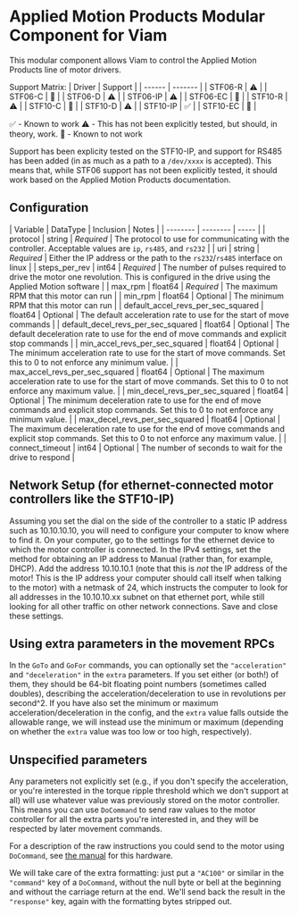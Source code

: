# Applied Motion Products Modular Component for Viam

This modular component allows Viam to control the Applied Motion Products line of motor drivers.

Support Matrix:
| Driver | Support |
| ------ | ------- |
| STF06-R | :warning: |
| STF06-C | :no_entry_sign: |
| STF06-D | :warning: |
| STF06-IP | :warning: |
| STF06-EC | :no_entry_sign: |
| STF10-R | :warning: |
| STF10-C | :no_entry_sign: |
| STF10-D | :warning: |
| STF10-IP | :white_check_mark: |
| STF10-EC | :no_entry_sign: |

:white_check_mark: - Known to work
:warning: - This has not been explicitly tested, but should, in theory, work.
:no_entry_sign: - Known to not work

Support has been explicity tested on the STF10-IP, and support for RS485 has been added (in as much as a path to a `/dev/xxxx` is accepted). This means that, while STF06 support has not been explicitly tested, it should work based on the Applied Motion Products documentation.

## Configuration
| Variable | DataType | Inclusion | Notes |
| -------- | -------- | ----- |
| protocol | string   | *Required* | The protocol to use for communicating with the controller. Acceptable values are `ip`, `rs485`, and `rs232` |
| uri      | string   | *Required* | Either the IP address or the path to the `rs232`/`rs485` interface on linux |
| steps_per_rev | int64 | *Required* | The number of pulses required to drive the motor one revolution. This is configured in the drive using the Applied Motion software |
| max_rpm  | float64  | *Required* | The maximum RPM that this motor can run |
| min_rpm  | float64  | Optional | The minimum RPM that this motor can run |
| default_accel_revs_per_sec_squared | float64 | Optional | The default acceleration rate to use for the start of move commands |
| default_decel_revs_per_sec_squared | float64 | Optional | The default deceleration rate to use for the end of move commands and explicit stop commands |
| min_accel_revs_per_sec_squared | float64 | Optional | The minimum acceleration rate to use for the start of move commands. Set this to 0 to not enforce any minimum value. |
| max_accel_revs_per_sec_squared | float64 | Optional | The maximum acceleration rate to use for the start of move commands. Set this to 0 to not enforce any maximum value. |
| min_decel_revs_per_sec_squared | float64 | Optional | The minimum deceleration rate to use for the end of move commands and explicit stop commands. Set this to 0 to not enforce any minimum value. |
| max_decel_revs_per_sec_squared | float64 | Optional | The maximum deceleration rate to use for the end of move commands and explicit stop commands. Set this to 0 to not enforce any maximum value. |
| connect_timeout | int64 | Optional | The number of seconds to wait for the drive to respond |

## Network Setup (for ethernet-connected motor controllers like the STF10-IP)

Assuming you set the dial on the side of the controller to a static IP address such as 10.10.10.10, you will need to configure your computer to know where to find it. On your computer, go to the settings for the ethernet device to which the motor controller is connected. In the IPv4 settings, set the method for obtaining an IP address to Manual (rather than, for example, DHCP). Add the address 10.10.10.1 (note that this is _not_ the IP address of the motor! This is the IP address your computer should call itself when talking to the motor) with a netmask of 24, which instructs the computer to look for all addresses in the 10.10.10.xx subnet on that ethernet port, while still looking for all other traffic on other network connections. Save and close these settings.

## Using extra parameters in the movement RPCs

In the `GoTo` and `GoFor` commands, you can optionally set the `"acceleration"` and `"deceleration"` in the `extra` parameters. If you set either (or both!) of them, they should be 64-bit floating point numbers (sometimes called doubles), describing the acceleration/deceleration to use in revolutions per second^2. If you have also set the minimum or maximum acceleration/deceleration in the config, and the `extra` value falls outside the allowable range, we will instead use the minimum or maximum (depending on whether the `extra` value was too low or too high, respectively).

## Unspecified parameters

Any parameters not explicitly set (e.g., if you don't specify the acceleration, or you're interested in the torque ripple threshold which we don't support at all) will use whatever value was previously stored on the motor controller. This means you can use `DoCommand` to send raw values to the motor controller for all the extra parts you're interested in, and they will be respected by later movement commands.

For a description of the raw instructions you could send to the motor using `DoCommand`, see [the manual](https://appliedmotion.s3.amazonaws.com/Host-Command-Reference_920-0002W_0.pdf) for this hardware.

We will take care of the extra formatting: just put a `"AC100"` or similar in the `"command"` key of a `DoCommand`, without the null byte or bell at the beginning and without the carriage return at the end. We'll send back the result in the `"response"` key, again with the formatting bytes stripped out.

